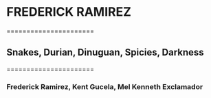 # **FREDERICK RAMIREZ**


======================


## **Snakes, Durian, Dinuguan, Spicies, Darkness**


======================



### **Frederick Ramirez, Kent Gucela, Mel Kenneth Exclamador**